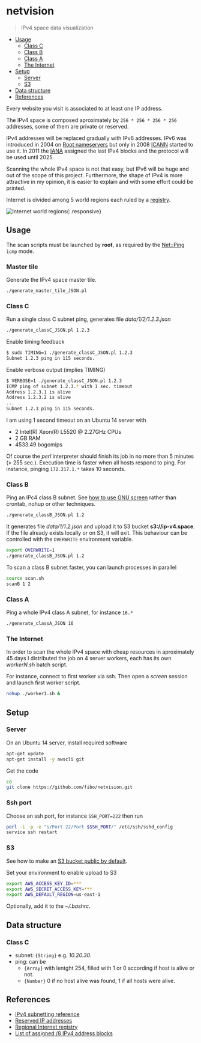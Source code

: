 # netvision

> IPv4 space data visualization

* [Usage](#usage)
  * [Class C](#class-c)
  * [Class B](#class-b)
  * [Class A](#class-a)
  * [The Internet](#the-internet)
* [Setup](#setup)
  * [Server](#server)
  * [S3](#s3)
* [Data structure](#data-structure)
* [References](#references)

Every website you visit is associated to at least one IP address.

The IPv4 space is composed aproximately by `256 * 256 * 256 * 256` addresses, some of them are private or reserved.

IPv4 addresses will be replaced gradually with IPv6 addresses.
IPv6 was introduced in 2004 on [Root nameservers][Root_nameservers]
but only in 2008 [ICANN] started to use it. In 2011 the [IANA] assigned
the last IPv4 blocks and the protocol will be used until 2025.

Scanning the whole IPv4 space is not that easy, but IPv6 will be huge and
out of the scope of this project. Furthermore, the shape of IPv4 is more
attractive in my opinion, it is easier to explain and with some effort
could be printed.

Internet is divided among 5 world regions each ruled by a [registry][Regional_Internet_registry].

![Internet world regions](https://upload.wikimedia.org/wikipedia/commons/thumb/9/95/Regional_Internet_Registries_world_map.svg/1600px-Regional_Internet_Registries_world_map.svg.png){:.responsive}

## Usage

The scan scripts must be launched by **root**, as required by the [Net::Ping][Perl_Net_Ping] `icmp` mode.

### Master tile

Generate the IPv4 space master tile.

```bash
./generate_master_tile_JSON.pl
```

### Class C

Run a single class C subnet ping, generates file *data/1/2/1.2.3.json*

```bash
./generate_classC_JSON.pl 1.2.3
```

Enable timing feedback

```bash
$ sudo TIMING=1 ./generate_classC_JSON.pl 1.2.3
Subnet 1.2.3 ping in 115 seconds.
```

Enable verbose output (implies TIMING)

```bash
$ VERBOSE=1 ./generate_classC_JSON.pl 1.2.3
ICMP ping of subnet 1.2.3.* with 1 sec. timeout
Address 1.2.3.1 is alive
Address 1.2.3.2 is alive
...
Subnet 1.2.3 ping in 115 seconds.
```

I am using 1 second timeout on an Ubuntu 14 server with

* 2 Intel(R) Xeon(R) L5520 @ 2.27GHz CPUs
* 2 GB RAM
* 4533.49 bogomips

Of course the *perl* interpreter should finish its job in no more than 5 minutes (> 255 sec.).
Execution time is faster when all hosts respond to ping. For instance, pinging
`172.217.1.*` takes 10 seconds.

### Class B

Ping an IPc4 class B subnet. See [how to use GNU screen][screen_how_to] rather
than crontab, nohup or other techniques.

```bash
./generate_classB_JSON.pl 1.2
```

It generates file *data/1/1.2.json* and upload it to S3 bucket **s3://ip-v4.space**.
If the file already exists locally or on S3, it will exit.
This behaviour can be controlled with the `OVERWRITE` environment variable.

```bash
export OVERWRITE=1
./generate_classB_JSON.pl 1.2
```

To scan a class B subnet faster, you can launch processes in parallel

```bash
source scan.sh
scanB 1 2
```

### Class A

Ping a whole IPv4 class A subnet, for instance `16.*`

```bash
./generate_classA_JSON 16
```

### The Internet

In order to scan the whole IPv4 space with cheap resources in aproximately 45 days
I distributed the job on 4 server workers, each has its own *workerN.sh*
batch script.

For instance, connect to first worker via ssh. Then open a *screen* session
and launch first worker script.

```bash
nohup ./worker1.sh &
```

## Setup

### Server

On an Ubuntu 14 server, install required software

```bash
apt-get update
apt-get install -y awscli git
```

Get the code

```bash
cd
git clone https://github.com/fibo/netvision.git
```

### Ssh port

Choose an ssh port, for instance `SSH_PORT=222` then run

```bash
perl -i -p -e "s/Port 22/Port $SSH_PORT/" /etc/ssh/sshd_config
service ssh restart
```

### S3

See how to make an [S3 bucket public by default][S3_public].

Set your environment to enable upload to S3

```bash
export AWS_ACCESS_KEY_ID=***
export AWS_SECRET_ACCESS_KEY=***
export AWS_DEFAULT_REGION=us-east-1
```

Optionally, add it to the *~/.bashrc*.

## Data structure

### Class C

* subnet: `{String}` e.g. *10.20.30*.
* ping: can be
  * `{Array}` with lentght 254, filled with 1 or 0 according if host is alive or not.
  * `{Number}` 0 if no host alive was found, 1 if all hosts were alive.

## References

* [IPv4 subnetting reference][IPv4_subnets]
* [Reserved IP addresses][Reserved_IP_addresses]
* [Regional Internet registry][Regional_Internet_registry]
* [List of assigned /8 IPv4 address blocks][Assigned_IPv4_addresses]

[Assigned_IPv4_addresses]: https://en.wikipedia.org/wiki/List_of_assigned_/8_IPv4_address_blocks
[IANA]: https://en.wikipedia.org/wiki/Internet_Assigned_Numbers_Authority
[ICANN]: https://en.wikipedia.org/wiki/ICANN
[IPv4_subnets]: https://en.wikipedia.org/wiki/IPv4_subnetting_reference
[Perl_Net_Ping]: https://metacpan.org/pod/Net::Ping
[Regional_Internet_registry]: https://en.wikipedia.org/wiki/Regional_Internet_registry
[Reserved_IP_addresses]: https://en.wikipedia.org/wiki/Reserved_IP_addresses
[Root_nameservers]: https://en.wikipedia.org/wiki/Root_name_server
[S3_public]: http://g14n.info/2016/04/s3-bucket-public-by-default
[screen_how_to]: http://g14n.info/2015/05/gnu-screen
